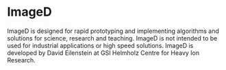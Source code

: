 # ImageD
ImageD is designed for rapid prototyping and implementing algorithms and solutions for science, research and teaching. 
ImageD is not intended to be used for industrial applications or high speed solutions.
ImageD is developed by David Eilenstein at GSI Helmholz Centre for Heavy Ion Research.
